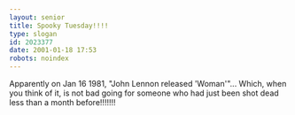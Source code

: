 ```yaml
---
layout: senior
title: Spooky Tuesday!!!!
type: slogan
id: 2023377
date: 2001-01-18 17:53
robots: noindex
---
```

Apparently on Jan 16 1981, "John Lennon released  'Woman'"... Which, when you think of it, is not bad going for someone who had just been shot dead less than a month before!!!!!!!